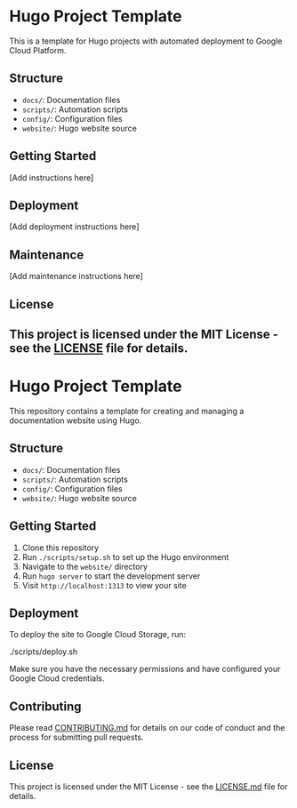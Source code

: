 # Hugo Project Template

This is a template for Hugo projects with automated deployment to Google Cloud Platform.

## Structure

- `docs/`: Documentation files
- `scripts/`: Automation scripts
- `config/`: Configuration files
- `website/`: Hugo website source

## Getting Started

[Add instructions here]

## Deployment

[Add deployment instructions here]

## Maintenance

[Add maintenance instructions here]

## License

This project is licensed under the MIT License - see the [LICENSE](LICENSE) file for details.
-------------------------------------------------------------------------------------
# Hugo Project Template

This repository contains a template for creating and managing a documentation website using Hugo.

## Structure

- `docs/`: Documentation files
- `scripts/`: Automation scripts
- `config/`: Configuration files
- `website/`: Hugo website source

## Getting Started

1. Clone this repository
2. Run `./scripts/setup.sh` to set up the Hugo environment
3. Navigate to the `website/` directory
4. Run `hugo server` to start the development server
5. Visit `http://localhost:1313` to view your site

## Deployment

To deploy the site to Google Cloud Storage, run:

./scripts/deploy.sh

Make sure you have the necessary permissions and have configured your Google Cloud credentials.

## Contributing

Please read [CONTRIBUTING.md](CONTRIBUTING.md) for details on our code of conduct and the process for submitting pull requests.

## License

This project is licensed under the MIT License - see the [LICENSE.md](LICENSE.md) file for details.

